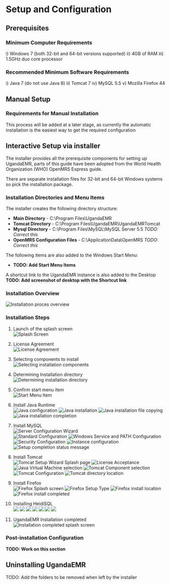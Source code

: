 # Setup and Configuration
## Prerequisites
### Minimum Computer Requirements

i)   Windows 7 (both 32-bit and 64-bit versions supported)
ii)  4GB of RAM
iii) 1.5GHz duo core processor

### Recommended Minimum Software Requirements
i)  Java 7 (do not use Java 8)
ii) Tomcat 7
iv) MySQL 5.5
v)  Mozilla Firefox 44

## Manual Setup 
### Requirements for Manual Installation
This process will be added at a later stage, as currently the automatic installation is the easiest way to get the required configuration

## Interactive Setup via installer
The installer provides all the prerequisite components for setting up UgandaEMR, parts of this guide have been adopted from the World Health Organization (WHO) OpenMRS Express guide.

There are separate installation files for 32-bit and 64-bit Windows systems so pick the installation package.

### Installation Directories and Menu Items
The installer creates the following directory structure:

* **Main Directory** - C:\Program Files\UgandaEMR
* **Tomcat Directory** - C:\Program Files\UgandaEMR\UgandaEMRTomcat
* **Mysql Directory** - C:\Program Files\MySQL\MySQL Server 5.5 *TODO: Correct this*
* **OpenMRS Configuration Files** - C:\ApplicationData\OpenMRS *TODO: Correct this*

The following items are also added to the Windows Start Menu:
* **TODO: Add Start Menu Items**

A shortcut link to the UgandaEMR instance is also added to the Desktop **TODO: Add screenshot of desktop with the Shortcut link**

### Installation Overview
![Installation proces overview](images/installer/installation_process.png)

### Installation Steps
1. Launch of the splash screen  
![Splash Screen](images/installer/splash.jpg)  

2. License Agreement  
![License Agreement](images/installer/1.2-agreement.jpg)  

3. Selecting components to install  
![Selecting installation components](images/installer/1.3-components.jpg)

4. Determining Installation directory  
![Determining installation directory](images/installer/1.4-location.jpg)
5. Confirm start menu item  
![Start Menu Item](images/installer/1.5-shortcut.jpg)
6. Install Java Runtime  
![Java configuration](images/installer/2.1-inst-java.jpg)
![Java installation](images/installer/2.3-java.jpg)
![Java installation file copying](images/installer/2.4-java-2.jpg)
![Java installation completion](images/installer/2.5-inst-java-complete.jpg)

7. Install MySQL  
![Server Configuration Wizard](images/installer/3.1-mysql-configure.jpg)  
![Standard Configuration](images/installer/3.2-standard.jpg)
![Windows Service and PATH Configuration](images/installer/3.3-comd1.jpg)
![Security Configuration](images/installer/3.4-password-for-root.jpg)
![Instance configuration](images/installer/3.5-execute.jpg)
![Setup completion status message](images/installer/3.6-mysql-finished.jpg)

8. Install Tomcat  
![Tomcat Setup Wizard Splash page](images/installer/4.1-tomcat-installation.jpg)
![License Acceptance](images/installer/4.2-tomcat-agree.jpg)
![Java Virtual Machine selection](images/installer/4.3-java-directory.jpg) 
![Tomcat Component selection](images/installer/4.4-tomcat-componets.jpg)
![Tomcat Configuration](images/installer/4.5-configure-tomccat.jpg)
![Tomcat directory location](images/installer/4.6-tomcat-location.jpg)

9. Install Firefox  
![Firefox Splash screen](images/installer/5.3-fire-fox-inst.jpg)
![Firefox Setup Type](images/installer/5.4-fire-standard.jpg)
![Firefox install location](images/installer/5.5-fire-fox-directory.jpg)
![Firefox install completed](images/installer/5.2-fire-fox-start.jpg)
10. Installing HeidiSQL  
![](images/installer/1.1heidisql.PNG)
![](images/installer/1.2heidisql.PNG)
![](images/installer/1.3heidisql.PNG)
![](images/installer/1.4heidisql.PNG)
![](images/installer/1.5heidisql.PNG)
![](images/installer/1.6heidisql.PNG)
![](images/installer/1.7heidisql.PNG)

11. UgandaEMR Installation completed  
![Installation completed splash screen](images/installer/6.0-complete-installation.jpg)

### Post-installation Configuration
**TODO: Work on this section**
## Uninstalling UgandaEMR 
TODO: Add the folders to be removed when left by the installer 
